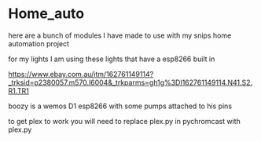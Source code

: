 # Home_auto


here are a bunch of modules I have made to use with my snips home automation project


for my lights I am using these lights that have a esp8266 built in 

https://www.ebay.com.au/itm/162761149114?_trksid=p2380057.m570.l6004&_trkparms=gh1g%3DI162761149114.N41.S2.R1.TR1



boozy is a wemos D1 esp8266 with some pumps attached to his pins



to get plex to work you will need to replace plex.py in pychromcast with plex.py 
